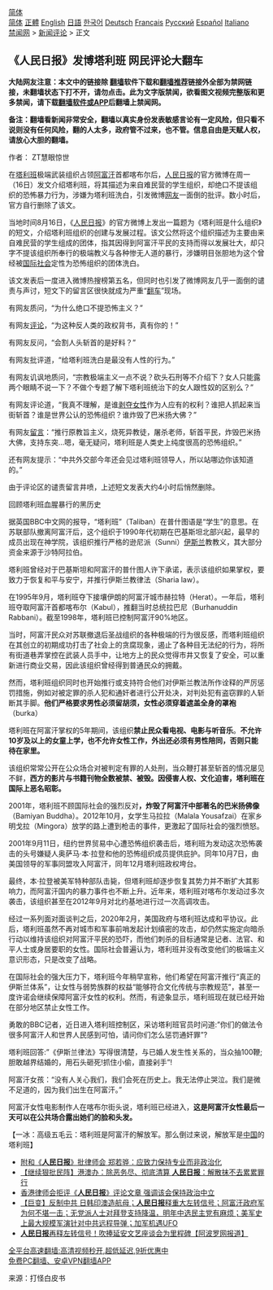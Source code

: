  <!-- 面包屑导航 --> <div class="breadcrumb"><!-- GTranslate: https://gtranslate.io/ -->  <div class="switcher notranslate">  <div class="selected">  <a href="#" onclick="return false;"> 简体</a>  </div>  <div class="option">  <a href="https://www.bannedbook.org" onclick="doGTranslate('zh-CN|zh-CN');jQuery('div.switcher div.selected a').html(jQuery(this).html());return false;" title="简体中文" class="nturl selected"> 简体</a>  <a href="https://www.bannedbook.org/zh-tw/" onclick="doGTranslate('zh-CN|zh-TW');jQuery('div.switcher div.selected a').html(jQuery(this).html());return false;" title="繁體中文" class="nturl"> 正體</a>  <a href="https://www.bannedbook.org/en/" onclick="doGTranslate('zh-CN|en');jQuery('div.switcher div.selected a').html(jQuery(this).html());return false;" title="English" class="nturl"> English</a>  <a href="https://www.bannedbook.org/ja/" onclick="doGTranslate('zh-CN|ja');jQuery('div.switcher div.selected a').html(jQuery(this).html());return false;" title="日本語" class="nturl"> 日語</a>  <a href="https://www.bannedbook.org/ko/" onclick="doGTranslate('zh-CN|ko');jQuery('div.switcher div.selected a').html(jQuery(this).html());return false;" title="한국어" class="nturl"> 한국어</a>  <a href="https://www.bannedbook.org/de/" onclick="doGTranslate('zh-CN|de');jQuery('div.switcher div.selected a').html(jQuery(this).html());return false;" title="Deutsch" class="nturl"> Deutsch</a>  <a href="https://www.bannedbook.org/fr/" onclick="doGTranslate('zh-CN|fr');jQuery('div.switcher div.selected a').html(jQuery(this).html());return false;" title="Français" class="nturl"> Français</a>  <a href="https://www.bannedbook.org/ru/" onclick="doGTranslate('zh-CN|ru');jQuery('div.switcher div.selected a').html(jQuery(this).html());return false;" title="Русский" class="nturl"> Русский</a>  <a href="https://www.bannedbook.org/es/" onclick="doGTranslate('zh-CN|es');jQuery('div.switcher div.selected a').html(jQuery(this).html());return false;" title="Español" class="nturl"> Español</a>  <a href="https://www.bannedbook.org/it/" onclick="doGTranslate('zh-CN|it');jQuery('div.switcher div.selected a').html(jQuery(this).html());return false;" title="Italiano" class="nturl"> Italiano</a>  </div>  </div>      <div class='breadcrumb-sub'><!-- Breadcrumb NavXT 6.3.0 --> <a href="https://www.bannedbook.org/" class="home">禁闻网</a> &gt; <a href="https://www.bannedbook.org/bnews/comments/" class="category">新闻评论</a> &gt; 正文</div></div><h2>《人民日报》发博塔利班 网民评论大翻车</h2> <p class="notice"><b>大陆网友注意：本文中的链接除 <a href="https://github.com/bannedbook/fanqiang" >翻墙</a>软件下载和<a href="https://github.com/killgcd/justmysocks/blob/master/README.md">翻墙推荐</a>链接外全部为禁网链接，未翻墙状态下打不开，请勿点击。此为文字版禁闻，欲看图文视频完整版和更多禁闻，请下载<a href="https://github.com/bannedbook/fanqiang">翻墙软件或APP</a>后翻墙上禁闻网。</p><p>备注：翻墙看新闻非常安全，翻墙以真实身份发表敏感言论有一定风险，但只看不说则没有任何风险，翻的人太多，政府管不过来，也不管。信息自由是天赋人权，请放心大胆的翻墙。</b></p>  <div class="entry"> <p>作者： ZT慧眼惊世</p> <p>在<a href="https://www.bannedbook.org/bnews/tag/%e5%a1%94%e5%88%a9%e7%8f%ad/" class="st_tag internal_tag" rel="tag" title="标签 塔利班 下的日志">塔利班</a>极端武装组织占领<a href="https://www.bannedbook.org/bnews/tag/%e9%98%bf%e5%af%8c%e6%b1%97/" class="st_tag internal_tag" rel="tag" title="标签 阿富汗 下的日志">阿富汗</a>首都喀布尔后，<span class='wp_keywordlink'><a href="https://www.bannedbook.org/forum2/topic109.html" title="透视人民日报" target="_blank">人民日报</a></span>的官方微博在周一（16日）发文介绍塔利班，将其描述为来自难民营的学生组织，却绝口不提该组织的恐怖暴力行为，涉嫌为塔利班洗白，引发微博<a href="https://www.bannedbook.org/bnews/tag/%e7%bd%91%e5%8f%8b/" class="st_tag internal_tag" rel="tag" title="标签 网友 下的日志">网友</a>一面倒的批评。数小时后，官方自行删除了该文。</p> <p>当地时间8月16日，《<a href="https://www.bannedbook.org/bnews/tag/%e4%ba%ba%e6%b0%91%e6%97%a5%e6%8a%a5/" class="st_tag internal_tag" rel="tag" title="标签 人民日报 下的日志">人民日报</a>》的官方微博上发出一篇题为《塔利班是什么组织》的短文，介绍塔利班组织的创建与发展过程。该文公然将这个组织描述为主要由来自难民营的学生组成的团体，指其因得到阿富汗平民的支持而得以发展壮大，却只字不提该组织所奉行的极端教义与各种惨无人道的暴行，涉嫌明目张胆地为这个曾经被<a href="https://www.bannedbook.org/bnews/tag/%E5%9B%BD%E9%99%85%E7%A4%BE%E4%BC%9A/" class="st_tag internal_tag" rel="tag" title="标签 国际社会 下的日志">国际社会</a>定性为恐怖组织的团体洗白。</p> <p>该文发表后一度进入微博热搜榜第五名，但同时也引发了微博网友几乎一面倒的谴责与声讨，短文下的留言区很快就成为严重“<a href="https://www.bannedbook.org/bnews/tag/%E7%BF%BB%E8%BD%A6/" class="st_tag internal_tag" rel="tag" title="标签 翻车 下的日志">翻车</a>”现场。</p> <p>有网友质问，“为什么绝口不提恐怖主义？”</p> <p>有网友<span class='wp_keywordlink_affiliate'><a href="https://www.bannedbook.org/bnews/comments/" title="新闻评论" target="_blank">评论</a></span>，“为这种反人类的政权背书，真有你的！”</p> <p>有网友反问，“会割人头斩首的是好料？”</p> <p>有网友批评道，“给塔利班洗白是最没有人性的行为。”</p>  <p>有网友讥讽地质问，“宗教极端主义一点不说？砍头石刑等不介绍下？女人只能露两个眼睛不说一下？不做个专题了解下塔利班统治下的女人跟性奴的区别么？”</p> <p>有网友评论道，“我真不理解，是谁<span class='wp_keywordlink'><a href="https://www.bannedbook.org/forum2/topic21.html" title="《剥夺》 黄建民 著" target="_blank">剥夺</a></span><a href="https://www.bannedbook.org/bnews/tag/%e5%a5%b3%e6%80%a7/" class="st_tag internal_tag" rel="tag" title="标签 女性 下的日志">女性</a>作为人应有的权利？谁把人抓起来当街斩首？谁是世界公认的恐怖组织？谁炸毁了巴米扬大佛？”</p> <p>有网友<span class='wp_keywordlink'><a href="https://www.bannedbook.org/bnews/tougao/" title="留言" target="_blank">留言</a></span>：“推行原教旨主义，烧死异教徒，屠杀老师，斩首平民，炸毁巴米扬大佛，支持东突…嗯，毫无疑问，塔利班是人类史上纯度很高的恐怖组织。”</p> <p>还有网友提示：“中共外交部今年还会见过塔利班领导人，所以站哪边你该知道的。”</p> <p>由于评论区的谴责留言井喷，上述短文发表大约4小时后悄然删除。</p> <p>回顾塔利班血腥暴行的黑历史</p> <p>据英国BBC中文网的报导，“塔利班”（Taliban）在普什图语是“学生”的意思。在苏联部队撤离阿富汗后，这个组织于1990年代初期在巴基斯坦北部兴起，最早的成员出现在神学院，该组织推行严格的逊尼派（Sunni）<a href="https://www.bannedbook.org/bnews/tag/%e4%bc%8a%e6%96%af%e5%85%b0/" class="st_tag internal_tag" rel="tag" title="标签 伊斯兰 下的日志">伊斯兰</a>教教义，其大部分资金来源于沙特阿拉伯。</p> <p>塔利班曾经对于巴基斯坦和阿富汗的普什图人许下承诺，表示该组织如果掌权，要致力于恢复和平与安宁，并推行伊斯兰教律法（Sharia law）。</p>  <p>在1995年9月，塔利班夺下接壤伊朗的阿富汗城市赫拉特（Herat）。一年后，塔利班夺取阿富汗首都喀布尔（Kabul），推翻当时总统拉巴尼（Burhanuddin Rabbani）。截至1998年，塔利班已控制阿富汗90%地区。</p> <p>当时，阿富汗民众对苏联撤退后圣战组织的各种极端的行为很反感，而塔利班组织在其创立的初期成功打击了社会上的贪腐现象，遏止了各种目无法纪的行为，将所有街道巷弄掌控在武装人员手中，让地方上的民众觉得市井又恢复了安全，可以重新进行商业交易，因此该组织曾经得到普通民众的拥戴。</p> <p>然而，塔利班组织同时也开始推行或支持符合他们对伊斯兰教法所作诠释的严厉惩罚措施，例如对被定罪的杀人犯和通奸者进行公开处决，对判处犯有盗窃罪的人斩断其手脚。<strong>他们严格要求男性必须留胡须，女性必须穿着遮盖全身的罩袍</strong>（burka）</p> <p>塔利班在阿富汗掌权的5年期间，该组织<strong>禁止民众看电视、电影与听音乐</strong>。<strong>不允许10岁及以上的女童上学，也不允许女性工作，外出还必须有男性陪同，否则只能待在家里。</strong></p> <p>该组织常常公开在公众场合对被判定有罪的人处刑，当众鞭打甚至斩首的情况屡见不鲜，<strong>西方的影片与书籍刊物全数被禁、被毁。因侵害人权、文化迫害，塔利班在国际上恶名昭彰。</strong></p> <p>2001年，塔利班不顾国际社会的强烈反对<strong>，炸毁了阿富汗中部著名的巴米扬佛像</strong>（Bamiyan Buddha）。2012年10月，女学生马拉拉（Malala Yousafzai）在家乡明戈拉（Mingora）放学的路上遭到枪击的事件，更激起了国际社会的强烈愤怒。</p> <p>2001年9月11日，纽约世界贸易中心遭恐怖组织袭击后，塔利班为发动这次恐怖袭击的头号嫌疑人奥萨马·本·拉登和他的恐怖组织成员提供庇护。同年10月7日，由美国领导的军事同盟攻入阿富汗，同年12月塔利班政权垮台。</p> <p>最终，本·拉登被美军特种部队击毙，但塔利班却逐步恢复其势力并不断扩大其影响力，而阿富汗国内的暴力事件也不断上升。近年来，塔利班对喀布尔发动过多次袭击，该组织甚至在2012年9月对北约基地进行过一次高调攻击。</p>  <p>经过一系列面对面谈判之后，2020年2月，美国政府与塔利班达成和平协议。此后，塔利班虽然不再对城市和军事前哨发起计划缜密的攻击，却仍然实施定向暗杀行动以维持该组织对阿富汗平民的恐吓，而他们刺杀的目标通常是记者、法官、和平人士或身居要职的女性。国际社会普遍认为，塔利班并没有改变他们的极端主义意识形态，只是改变了战略。</p> <p>在国际社会的强大压力下，塔利班今年稍早宣称，他们希望在阿富汗推行“真正的伊斯兰体系”，让女性与弱势族群的权益“能够符合文化传统与宗教规范”，甚至一度许诺会继续保障阿富汗女性的权利。然而，有迹象显示，塔利班现在就已经开始在部分地区禁止女性工作。</p> <p>勇敢的BBC记者，近日进入塔利班控制区，采访塔利班官员时问道:&#8221;你们的做法令很多阿富汗人和世界人民感到可怕，请问你们怎么惩罚通奸罪&#8221;?</p> <p>塔利班回答:&#8221;《伊斯兰律法》写得很清楚，与已婚人发生性关系的，当众抽100鞭;胆敢越界结婚的，用石头砸死!抓住小偷，直接剁手&#8221;!</p> <p>阿富汗女孩：“没有人关心我们，我们会死在历史上。我无法停止哭泣。我们是微不足道的，因为我们出生在阿富汗。”</p> <p>阿富汗女性电影制作人在喀布尔街头说，塔利班已经进入，<strong>这是阿富汗女性最后一天可以在公共场合露出她们的脸和头发。</strong></p> <p>【一冰：高级五毛云：塔利班是阿富汗的解放军。那么倒过来说，解放军是<span class='wp_keywordlink_affiliate'><a href="https://www.bannedbook.org/" title="中国" target="_blank">中国</a></span>的塔利班】</p> <ul class='op-related-articles' title='相关阅读'> <li><a href='https://www.bannedbook.org/bnews/comments/20210816/1607275.html' target='_blank'>附和《<b>人民日报</b>》批律师会 郑若骅：应致力保持专业而非政治化</a></li> <li><a href='https://www.bannedbook.org/bnews/comments/20210816/1607163.html' target='_blank'>【继续狠批民阵】港澳办：除恶务尽、彻底清算 <b>人民日报</b>：解散抹不去累累罪行</a></li> <li><a href='https://www.bannedbook.org/bnews/headline/20210815/1606819.html' target='_blank'>香港律师会拒评《<b>人民日报</b>》评论文章 强调该会保持政治中立</a></li> <li><a href='https://www.bannedbook.org/bnews/bannedvideo/20210815/1606818.html' target='_blank'>【巨变】反制中共 日韩印澳造航母；<b>人民日报</b>释重大左转信号；阿富汗政府军为何不堪一击；无党派人士对拜登支持降温，明年中选民主党有麻烦；美军史上最大规模军演针对中共远程导弹；加军机遇UFO</a></li> <li><a href='https://www.bannedbook.org/bnews/cbnews/20210815/1606685.html' target='_blank'><b>人民日报</b>再释左转信号！吹捧延安文艺座谈会为里程碑【阿波罗网报道】</a></li> </ul> <p class="texttj"> <a href="https://github.com/bannedbook/fanqiang/wiki/V2ray%E6%9C%BA%E5%9C%BA" target="_blank">全平台高速翻墙:高清视频秒开,超低延迟,9折优惠中</a><br/> <a href="https://github.com/bannedbook/fanqiang/wiki/%E7%A6%81%E9%97%BB%E7%BD%91%E5%AE%89%E5%8D%93%E7%BF%BB%E5%A2%99%E6%96%B0%E9%97%BBAPP" target="_blank">免费PC翻墙、安卓VPN翻墙APP</a></p> <p> 来源：打怪白皮书 </p><a name='sharetosocial'></a>  <div style="margin-bottom:5px;padding-bottom:5px;clear:both"> <div id="archive-pix-1" class="banner-ads"> <!-- AuctionX Display platform tag START --> <div id="26318x728x90x621x_ADSLOT2" clicktrack="%%CLICK_URL_ESC%%"></div> <!-- AuctionX Display platform tag END --> </div> <div id="archive-pix-2" class="banner-ads"> <!-- AuctionX Display platform tag START --> <div id="26315x300x250x621x_ADSLOT2" clicktrack="%%CLICK_URL_ESC%%"></div> <!-- AuctionX Display platform tag END --> </div> </div>  <div id="archive-pix-1" class="banner-ads"> <!-- AuctionX Display platform tag START --> <div id="26318x728x90x621x_ADSLOT3" clicktrack="%%CLICK_URL_ESC%%"></div> <!-- AuctionX Display platform tag END --> </div> </div><!--END ENTRY--> 